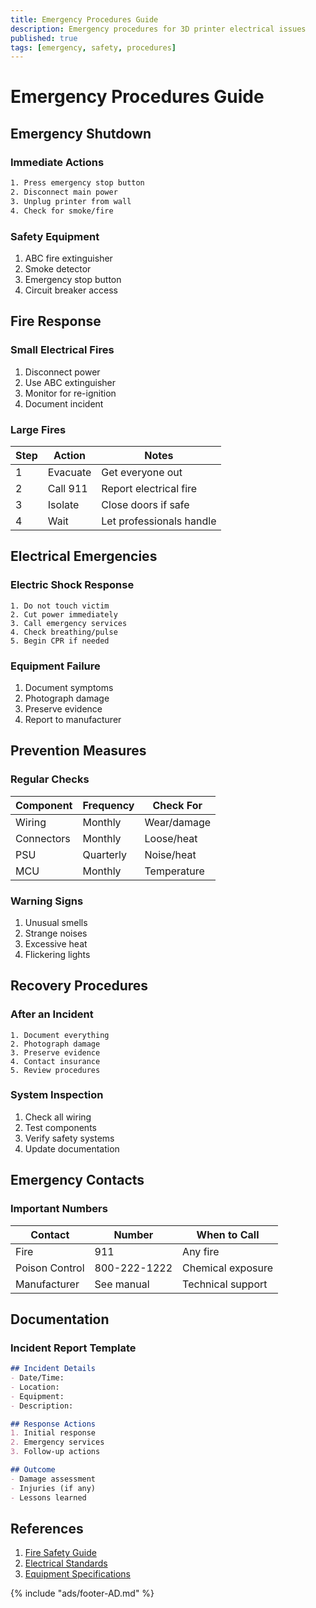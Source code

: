 ```yaml
---
title: Emergency Procedures Guide
description: Emergency procedures for 3D printer electrical issues
published: true
tags: [emergency, safety, procedures]
---
```


# Emergency Procedures Guide

## Emergency Shutdown

### Immediate Actions
```bash title="Emergency Shutdown Steps"
1. Press emergency stop button
2. Disconnect main power
3. Unplug printer from wall
4. Check for smoke/fire
```

### Safety Equipment
1. ABC fire extinguisher
2. Smoke detector
3. Emergency stop button
4. Circuit breaker access

## Fire Response

### Small Electrical Fires
1. Disconnect power
2. Use ABC extinguisher
3. Monitor for re-ignition
4. Document incident

### Large Fires
| Step | Action | Notes |
|------|--------|-------|
| 1 | Evacuate | Get everyone out |
| 2 | Call 911 | Report electrical fire |
| 3 | Isolate | Close doors if safe |
| 4 | Wait | Let professionals handle |

## Electrical Emergencies

### Electric Shock Response
```text title="Shock Response Protocol"
1. Do not touch victim
2. Cut power immediately
3. Call emergency services
4. Check breathing/pulse
5. Begin CPR if needed
```

### Equipment Failure
1. Document symptoms
2. Photograph damage
3. Preserve evidence
4. Report to manufacturer

## Prevention Measures

### Regular Checks
| Component | Frequency | Check For |
|-----------|-----------|-----------|
| Wiring | Monthly | Wear/damage |
| Connectors | Monthly | Loose/heat |
| PSU | Quarterly | Noise/heat |
| MCU | Monthly | Temperature |

### Warning Signs
1. Unusual smells
2. Strange noises
3. Excessive heat
4. Flickering lights

## Recovery Procedures

### After an Incident
```text title="Recovery Steps"
1. Document everything
2. Photograph damage
3. Preserve evidence
4. Contact insurance
5. Review procedures
```

### System Inspection
1. Check all wiring
2. Test components
3. Verify safety systems
4. Update documentation

## Emergency Contacts

### Important Numbers
| Contact | Number | When to Call |
|---------|---------|-------------|
| Fire | 911 | Any fire |
| Poison Control | 800-222-1222 | Chemical exposure |
| Manufacturer | See manual | Technical support |

## Documentation

### Incident Report Template
```markdown title="Report Format"
## Incident Details
- Date/Time:
- Location:
- Equipment:
- Description:

## Response Actions
1. Initial response
2. Emergency services
3. Follow-up actions

## Outcome
- Damage assessment
- Injuries (if any)
- Lessons learned
```

## References
1. [Fire Safety Guide](./safety.md)
2. [Electrical Standards](./standards.md)
3. [Equipment Specifications](./specifications.md)

{% include "ads/footer-AD.md" %} 